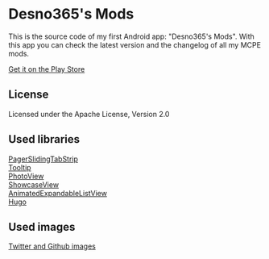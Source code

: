 Desno365's Mods
=========

This is the source code of my first Android app: "Desno365's Mods".
With this app you can check the latest version and the changelog of all my MCPE mods.

[Get it on the Play Store](https://play.google.com/store/apps/details?id=com.desno365.mods)

License
-----------
Licensed under the Apache License, Version 2.0

Used libraries
-----------
[PagerSlidingTabStrip](https://github.com/astuetz/PagerSlidingTabStrip)<br>
[Tooltip](https://github.com/sephiroth74/android-target-tooltip)<br>
[PhotoView](https://github.com/chrisbanes/PhotoView)<br>
[ShowcaseView](https://github.com/amlcurran/ShowcaseView)<br>
[AnimatedExpandableListView](https://github.com/idunnololz/AnimatedExpandableListView)<br>
[Hugo](https://github.com/JakeWharton/hugo)<br>

Used images
-----------
[Twitter and Github images](https://github.com/alecive/FlatWoken)<br>
